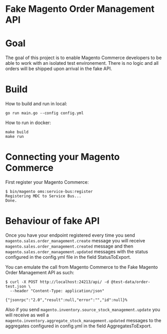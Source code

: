Fake Magento Order Management API
=================================

# Goal

The goal of this project is to enable Magento Commerce developers to be able to work with an isolated test environement. There is no logic and all orders will be shipped
upon arrival in the fake API.

# Build

How to build and run in local:

```go run main.go --config config.yml```

How to run in docker:

```
make build
make run
```

# Connecting your Magento Commerce

First register your Magento Commerce:

```
$ bin/magento oms:service-bus:register
Registering MDC to Service Bus...
Done.
```


# Behaviour of fake API

Once you have your endpoint registered every time you send `magento.sales.order_management.create` message you will receive `magento.sales.order_management.created` message and then `magento.sales.order_management.updated` messages with the status configured in the config.yml file in the field StatusToExport.

You can emulate the call from Magento Commerce to the Fake Magento Order Management API as such:

```
$ curl -X POST http://localhost:24213/api/ -d @test-data/order-test.json \
  --header "Content-Type: application/json"

{"jsonrpc":"2.0","result":null,"error":"","id":null}%   
``` 

Also if you send `magento.inventory.source_stock_management.update` you will receive as well a `magento.inventory.aggregate_stock_management.updated` messages to the aggregates configured in config.yml in the field AggregatesToExport.
 